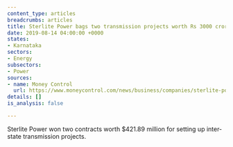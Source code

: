 ```yaml
---
content_type: articles
breadcrumbs: articles
title: Sterlite Power bags two transmission projects worth Rs 3000 crore
date: 2019-08-14 04:00:00 +0000
states:
- Karnataka
sectors:
- Energy
subsectors:
- Power
sources:
- name: Money Control
  url: https://www.moneycontrol.com/news/business/companies/sterlite-power-bags-two-transmission-projects-worth-rs-3000-crore-4316851.html
details: []
is_analysis: false

---
```

Sterlite Power won two contracts worth $421.89 million for setting up inter-state transmission projects.